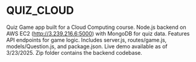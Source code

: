 # QUIZ_CLOUD
Quiz Game app built for a Cloud Computing course. Node.js backend on AWS EC2 (http://3.239.216.6:5000) with MongoDB for quiz data. Features API endpoints for game logic. Includes server.js, routes/game.js, models/Question.js, and package.json. Live demo available as of 3/23/2025. Zip folder contains the backend codebase.
